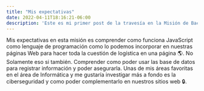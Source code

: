 ```yaml
---
title: "Mis expectativas"
date: 2022-04-11T18:16:21-06:00
description: 'Este es mi primer post de la travesía en la Misión de Backend con Node JS de Launch X.'
---
```


Mis expectativas en esta misión es comprender como funciona JavaScript como lenguaje de programación como lo podemos incorporar en nuestras páginas Web para hacer toda la cuestión de logística en una página 🌎. No Solamente eso si también. Comprender como poder usar las base de datos para registrar información y poder asegurarla. Unas de mis áreas favoritas en el área de Informática y me gustaría investigar más a fondo es la ciberseguridad y como poder complementarlo en nuestros sitios web 🔒.
